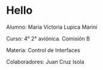 # Hello

Alumno: Maria Victoria Lupica Marini

Curso: 4° 2° aviónica. Comisión B

Materia: Control de Interfaces

Colaboradores: Juan Cruz Isola
